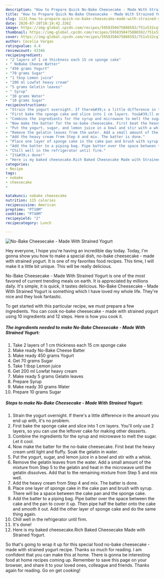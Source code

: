 ```yaml
---
description: "How to Prepare Quick No-Bake Cheesecake - Made With Strained Yogurt"
title: "How to Prepare Quick No-Bake Cheesecake - Made With Strained Yogurt"
slug: 1131-how-to-prepare-quick-no-bake-cheesecake-made-with-strained-yogurt
date: 2020-07-28T10:19:42.336Z
image: https://img-global.cpcdn.com/recipes/5958350475886592/751x532cq70/no-bake-cheesecake-made-with-strained-yogurt-recipe-main-photo.jpg
thumbnail: https://img-global.cpcdn.com/recipes/5958350475886592/751x532cq70/no-bake-cheesecake-made-with-strained-yogurt-recipe-main-photo.jpg
cover: https://img-global.cpcdn.com/recipes/5958350475886592/751x532cq70/no-bake-cheesecake-made-with-strained-yogurt-recipe-main-photo.jpg
author: Cecelia Vargas
ratingvalue: 4.4
reviewcount: 43346
recipeingredient:
- "2 layers of 1 cm thickness each 15 cm sponge cake"
- " NoBake Cheese Batter"
- "450 grams Yogurt"
- "70 grams Sugar"
- "1 tbsp Lemon juice"
- "200 ml Lowfat heavy cream"
- "5 grams Gelatin leaves"
- " Syrup"
- "30 grams Water"
- "10 grams Sugar"
recipeinstructions:
- "Strain the yogurt overnight. If there&#39;s a little difference in the amount you end up with, it&#39;s no problem."
- "First bake the sponge cake and slice into 1 cm layers. You&#39;ll only use 2 layers, so you can use the leftover cake for making other desserts."
- "Combine the ingredients for the syrup and microwave to melt the sugar. Let it cool."
- "Now make the batter for the no-bake cheesecake. First beat the heavy cream until light and fluffy. Soak the gelatin in water."
- "Put the yogurt, sugar, and lemon juice in a bowl and stir with a whisk."
- "Remove the gelatin leaves from the water. Add a small amount of the mixture from Step 5 to the gelatin and heat in the microwave until the gelatin dissolves. Add that to the remaining mixture from Step 5 and mix well."
- "Add the heavy cream from Step 4 and mix. The batter is done."
- "Place one layer of sponge cake in the cake pan and brush with syrup. There will be a space between the cake pan and the sponge cake."
- "Add the batter to a piping bag. Pipe batter over the space between the cake and the pan to cover it up. Then pipe half the batter onto the cake and smooth it out. Add the other layer of sponge cake and do the same thing again."
- "Chill well in the refrigerator until firm."
- "It&#39;s done!"
- "Here is my baked cheesecake.Rich Baked Cheesecake Made with Strained Yogurt."
categories:
- Recipe
tags:
- nobake
- cheesecake
- 

katakunci: nobake cheesecake  
nutrition: 115 calories
recipecuisine: American
preptime: "PT10M"
cooktime: "PT40M"
recipeyield: "2"
recipecategory: Lunch

---
```



![No-Bake Cheesecake - Made With Strained Yogurt](https://img-global.cpcdn.com/recipes/5958350475886592/751x532cq70/no-bake-cheesecake-made-with-strained-yogurt-recipe-main-photo.jpg)

Hey everyone, I hope you're having an incredible day today. Today, I'm gonna show you how to make a special dish, no-bake cheesecake - made with strained yogurt. It is one of my favorites food recipes. This time, I will make it a little bit unique. This will be really delicious.

No-Bake Cheesecake - Made With Strained Yogurt is one of the most favored of current trending meals on earth. It is appreciated by millions daily. It's simple, it is quick, it tastes delicious. No-Bake Cheesecake - Made With Strained Yogurt is something which I have loved my whole life. They're nice and they look fantastic.




To get started with this particular recipe, we must prepare a few ingredients. You can cook no-bake cheesecake - made with strained yogurt using 10 ingredients and 12 steps. Here is how you cook it.

<!--inarticleads1-->

##### The ingredients needed to make No-Bake Cheesecake - Made With Strained Yogurt:

1. Take 2 layers of 1 cm thickness each 15 cm sponge cake
1. Make ready  No-Bake Cheese Batter
1. Make ready 450 grams Yogurt
1. Get 70 grams Sugar
1. Take 1 tbsp Lemon juice
1. Get 200 ml Lowfat heavy cream
1. Make ready 5 grams Gelatin leaves
1. Prepare  Syrup
1. Make ready 30 grams Water
1. Prepare 10 grams Sugar




<!--inarticleads2-->

##### Steps to make No-Bake Cheesecake - Made With Strained Yogurt:

1. Strain the yogurt overnight. If there&#39;s a little difference in the amount you end up with, it&#39;s no problem.
1. First bake the sponge cake and slice into 1 cm layers. You&#39;ll only use 2 layers, so you can use the leftover cake for making other desserts.
1. Combine the ingredients for the syrup and microwave to melt the sugar. Let it cool.
1. Now make the batter for the no-bake cheesecake. First beat the heavy cream until light and fluffy. Soak the gelatin in water.
1. Put the yogurt, sugar, and lemon juice in a bowl and stir with a whisk.
1. Remove the gelatin leaves from the water. Add a small amount of the mixture from Step 5 to the gelatin and heat in the microwave until the gelatin dissolves. Add that to the remaining mixture from Step 5 and mix well.
1. Add the heavy cream from Step 4 and mix. The batter is done.
1. Place one layer of sponge cake in the cake pan and brush with syrup. There will be a space between the cake pan and the sponge cake.
1. Add the batter to a piping bag. Pipe batter over the space between the cake and the pan to cover it up. Then pipe half the batter onto the cake and smooth it out. Add the other layer of sponge cake and do the same thing again.
1. Chill well in the refrigerator until firm.
1. It&#39;s done!
1. Here is my baked cheesecake.Rich Baked Cheesecake Made with Strained Yogurt.




So that's going to wrap it up for this special food no-bake cheesecake - made with strained yogurt recipe. Thanks so much for reading. I am confident that you can make this at home. There is gonna be interesting food at home recipes coming up. Remember to save this page on your browser, and share it to your loved ones, colleague and friends. Thanks again for reading. Go on get cooking!
